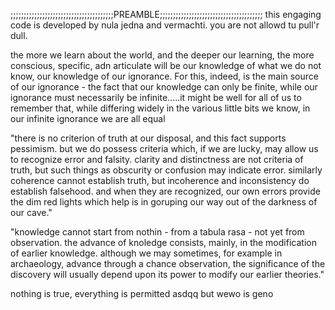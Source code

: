 ;;;;;;;;;;;;;;;;;;;;;;;;;;;;;;;;;;;;;;;PREAMBLE;;;;;;;;;;;;;;;;;;;;;;;;;;;;;;;;;;;;;;;
this engaging code is developed by nula jedna and vermachti. you are not allowd tu pull'r dull.

the more we learn about the world, and the deeper our learning, the more conscious, specific, 
adn articulate will be our knowledge of what we do not know, our knowledge of our ignorance. 
For this, indeed, is the main source of our ignorance - the fact that our knowledge can only 
be finite, while our ignorance must necessarily be infinite.....it might be well for all of us 
to remember that, while differing widely in the various little bits we know, in our infinite 
ignorance we are all equal

"there is no criterion of truth at our disposal, and this fact supports pessimism. but we 
do possess criteria which, if we are lucky, may allow us to recognize error and falsity. 
clarity and distinctness are not criteria of truth, but such things as obscurity or confusion 
may indicate error. similarly coherence cannot establish truth, but incoherence and inconsistency 
do establish falsehood. and when they are recognized, our own errors provide the dim red lights 
which help is in goruping our way out of the darkness of our cave."

"knowledge cannot start from nothin - from a tabula rasa - not yet from observation. the advance 
of knoledge consists, mainly, in the modification of earlier knowledge. although we may sometimes, 
for example in archaeology, advance through a chance observation, the significance of the discovery 
will usually depend upon its power to modify our earlier theories."

nothing is true, everything is permitted
asdqq
but wewo is geno


